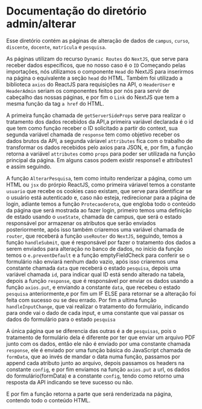 # Documentação do diretório admin/alterar

Esse diretório contém as páginas de alteração de dados de ```campus```, ```curso```, ```discente```, ```docente```, ```matrícula``` e ```pesquisa```.

As páginas utilizam do recurso ``` Dynamic Routes ``` do ``` NextJS ```, que serve para receber dados específicos, que no nosso caso é o ``` ID ``` 
Começando pelas importações, nós utilizamos o componente ``` Head ``` do NextJS para inserirmos na página o equivalente a seção ``` head ``` do HTML. 
Também foi utilizado a biblioteca ``` axios ``` do ReactJS para requisições na API, o ``` HeaderUser ``` e ``` HeaderAdmin ``` seriam os componentes feitos por nós para servir de cabeçalho das nossas páginas, e por fim o ``` Link ``` do NextJS que tem a mesma função da tag ``` a href ``` do HTML.

A primeira função chamada de ``` getServerSideProps ``` serve para realizar o tratamento dos dados recebidos da API,a primeira variável declarada é o id que tem como função receber o ID solicitado a partir do context, sua segunda variável chamada de ``` response ``` tem como objetivo receber os dados brutos da API, a segunda váriavel ``` attributes ``` fica com o trabalho de transformar os dados recebidos pelo axios para JSON, e, por fim, a função retorna a variável ``` attributes ``` como ``` props ``` para poder ser utilizada na função principal da página. Em alguns casos podem existir response1 e attributes1 e assim seguindo.

A função ``` AlterarPesquisa ```, tem como intuito renderizar a página, como um HTML ou ``` jsx ``` do prórpio ReactJS, como primeira váriavel temos a constante ``` usuario ``` que recebe os cookies caso existam, que serve para identificar se o usuário está autenticado e, caso não esteja, redirecionar para a página de login, adiante temos a função ``` Protecaoderota ```, que engloba todo o conteúdo da página que será mostrada ao fazer login, primeiro temos uma definição de estado usando o ``` useState ```, chamada de campus, que será o estado responsável por armazenar os atributos que serão enviados posteriormente, após isso também criaremos uma variável chamada de ``` router ```, que receberá a função ``` useRouter ``` do ``` NextJS ```, seguindo, temos a função ``` handleSubmit ```, que é responsável por fazer o tratamento dos dados a serem enviados para alteração no banco de dados, no início da função temos o ``` e.preventDefault ``` e a função emptyFieldCheck para conferir se o formulário não enviará nenhum dado vazio, após isso criaremos uma constante chamada ``` data ``` que receberá o estado ``` pesquisa ```, depois uma variável chamada ``` id ```, para indicar qual ID está sendo alterado na tabela, depois a função ``` response ```, que é responsável por enviar os dados usando a função ``` axios.put ```, e enviando a constante ``` data ```, que recebeu o estado ``` pesquisa ``` anteriormente,e por fim um IF ELSE para retornar se a alteração foi feita com sucesso ou se deu errado. Por fim a ultima função ``` handleInputChange ```, que vai realizar o tratamento do formulário, indicando para onde vai o dado de cada input, e uma constante que vai passar os dados do formulário para o estado ``` pesquisa ```

A única página que se diferencia das outras é a de ``` pesquisas ```, pois o tratamento de formulário dela é diferente por ter que enviar um arquivo PDF junto com os dados, então ele não é enviado por uma constante chamada ``` response ```, ele é enviado por uma função básica do JavaScript chamada de ``` formData ```, que ao invés de mandar o data numa função, passamos por append cada atributo junto ao arquivo, depois passamos os headers na constante ``` config ```,  e por fim enviamos na função ``` axios.put ``` a url, os dados do formulário(formData) e a constante ``` config ```, tendo como retorno uma resposta da API indicando se teve sucesso ou não. 


E por fim a função retorna a parte que será renderizada na página, contendo todo o conteúdo HTML.